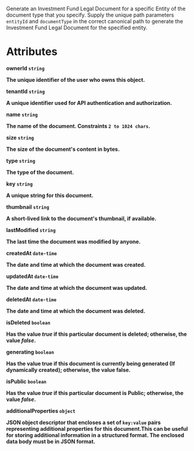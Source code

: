 Generate an Investment Fund Legal Document for a specific Entity of the document type that you specify. Supply the unique path parameters `entityId` and `documentType` in the correct canonical path to generate the Investment Fund Legal Document for the specified entity.


# Attributes

<strong>ownerId<strong> `string`

The unique identifier of the user who owns this object.

<strong>tenantId<strong> `string`

A unique identifier used for API authentication and authorization.

<strong>name<strong> `string`

The name of the document. Constraints `2 to 1024 chars`.

<strong>size<strong> `string`

The size of the document's content in bytes.

<strong>type<strong> `string`

The type of the document.

<strong>key<strong> `string`

A unique string for this document.

<strong>thumbnail<strong> `string`

A short-lived link to the document's thumbnail, if available.

<strong>lastModified<strong> `string`

The last time the document was modified by anyone.

<strong>createdAt<strong> `date-time`

The date and time at which the document was created.

<strong>updatedAt<strong> `date-time`

The date and time at which the document was updated.

<strong>deletedAt<strong> `date-time`

The date and time at which the document was deleted.

<strong>isDeleted<strong> `boolean`

Has the value _true_ if this particular document is deleted; otherwise, the value _false_.

<strong>generating<strong> `boolean`

Has the value true if this document is currently being generated (If dynamically created); otherwise, the value false.

<strong>isPublic<strong> `boolean`

Has the value _true_ if this particular document is Public; otherwise, the value _false_.

<strong>additionalProperties<strong> `object`

JSON object descriptor that encloses a set of `key:value` pairs representing additional properties for this document.This can be useful for storing additional information in a structured format.  The enclosed data body must be in JSON format.